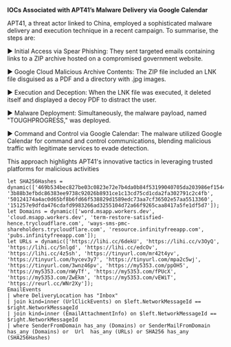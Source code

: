 **IOCs Associated with APT41’s Malware Delivery via Google Calendar**

APT41, a threat actor linked to China, employed a sophisticated malware delivery and execution technique in a recent campaign. To summarise, the steps are:

▶️ Initial Access via Spear Phishing: They sent targeted emails containing links to a ZIP archive hosted on a compromised government website.

▶️ Google Cloud Malicious Archive Contents: The ZIP file included an LNK file disguised as a PDF and a directory with .jpg images.

▶️ Execution and Deception: When the LNK file was executed, it deleted itself and displayed a decoy PDF to distract the user.

▶️  Malware Deployment: Simultaneously, the malware payload, named "TOUGHPROGRESS," was deployed.

▶️ Command and Control via Google Calendar: The malware utilized Google Calendar for command and control communications, blending malicious traffic with legitimate services to evade detection.

This approach highlights APT41's innovative tactics in leveraging trusted platforms for malicious activities


```
let SHA256Hashes = dynamic(['469b534bec827be03c0823e72e7b4da0b84f53199040705da203986ef154406a', '3b88b3efbdc86383ee9738c92026b8931ce1c13cd75cd1cda2fa302791c2c4fb', '50124174a4ac0d65bf8b6fd66f538829d1589edc73aa7cf36502e57aa5513360', '151257e9dfda476cdafd9983266ad3255104d72a66f9265caa8417a5fe1df5d7']);
let Domains = dynamic(['word.msapp.workers.dev', 'cloud.msapp.workers.dev', 'term-restore-satisfied-hence.trycloudflare.com', 'ways-sms-pmc-shareholders.trycloudflare.com', 'resource.infinityfreeapp.com', 'pubs.infinityfreeapp.com']);
let URLs = dynamic(['https://lihi.cc/6dekU', 'https://lihi.cc/v3OyQ', 'https://lihi.cc/5nlgd', 'https://lihi.cc/edcOv', 'https://lihi.cc/4z5sh', 'https://tinyurl.com/mr42t4yv', 'https://tinyurl.com/hycev3y7', 'https://tinyurl.com/mpa2c5wj', 'https://tinyurl.com/3wnz46pv', 'https://my5353.com/ppOH5', 'https://my5353.com/nWyTf', 'https://my5353.com/fPUcX', 'https://my5353.com/ZwEkm', 'https://my5353.com/vEWiT', 'https://reurl.cc/WNr2Xy']);
EmailEvents
| where DeliveryLocation has "Inbox"
| join kind=inner (UrlClickEvents) on $left.NetworkMessageId ==  $right.NetworkMessageId
| join kind=inner (EmailAttachmentInfo) on $left.NetworkMessageId ==  $right.NetworkMessageId
| where SenderFromDomain has_any (Domains) or SenderMailFromDomain has_any (Domains) or  Url  has_any (URLs) or SHA256 has_any (SHA256Hashes)
```
